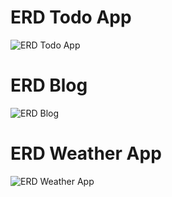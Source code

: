 # ERD Todo App
![ERD Todo App](https://github.com/VeriAbror/learn-phpMyAdmin/assets/160198166/9191a81d-c829-4f2b-a273-89635b5a2377)

# ERD Blog
![ERD Blog](https://github.com/VeriAbror/learn-phpMyAdmin/assets/160198166/23d997a7-8724-40c6-b2e3-9ef1dbf3cbf8)

# ERD Weather App
![ERD Weather App](https://github.com/VeriAbror/learn-phpMyAdmin/assets/160198166/92d1adf3-def2-4c2e-b908-fecf68a77e61)
